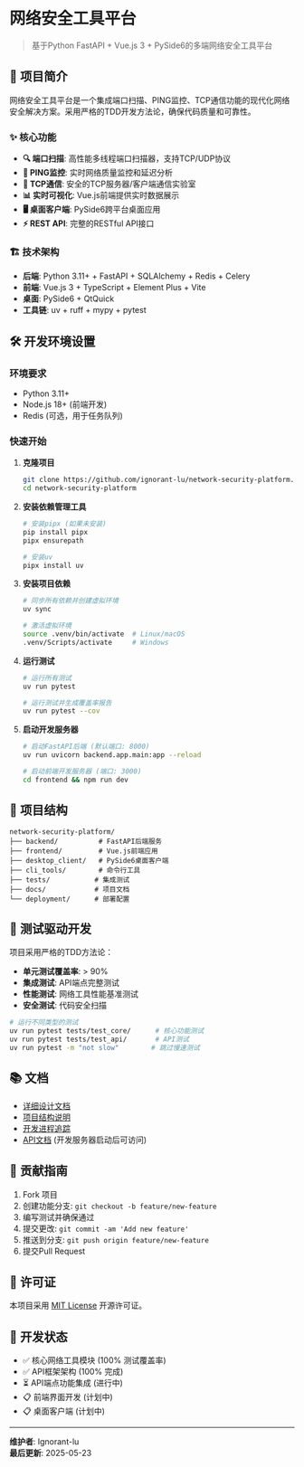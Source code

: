 # 网络安全工具平台

> 基于Python FastAPI + Vue.js 3 + PySide6的多端网络安全工具平台

## 🚀 项目简介

网络安全工具平台是一个集成端口扫描、PING监控、TCP通信功能的现代化网络安全解决方案。采用严格的TDD开发方法论，确保代码质量和可靠性。

### ✨ 核心功能

- **🔍 端口扫描**: 高性能多线程端口扫描器，支持TCP/UDP协议
- **📡 PING监控**: 实时网络质量监控和延迟分析
- **🔗 TCP通信**: 安全的TCP服务器/客户端通信实验室
- **📊 实时可视化**: Vue.js前端提供实时数据展示
- **🖥️ 桌面客户端**: PySide6跨平台桌面应用
- **⚡ REST API**: 完整的RESTful API接口

### 🏗️ 技术架构

- **后端**: Python 3.11+ + FastAPI + SQLAlchemy + Redis + Celery
- **前端**: Vue.js 3 + TypeScript + Element Plus + Vite
- **桌面**: PySide6 + QtQuick
- **工具链**: uv + ruff + mypy + pytest

## 🛠️ 开发环境设置

### 环境要求

- Python 3.11+
- Node.js 18+ (前端开发)
- Redis (可选，用于任务队列)

### 快速开始

1. **克隆项目**
   ```bash
   git clone https://github.com/ignorant-lu/network-security-platform.git
   cd network-security-platform
   ```

2. **安装依赖管理工具**
   ```bash
   # 安装pipx (如果未安装)
   pip install pipx
   pipx ensurepath
   
   # 安装uv
   pipx install uv
   ```

3. **安装项目依赖**
   ```bash
   # 同步所有依赖并创建虚拟环境
   uv sync
   
   # 激活虚拟环境
   source .venv/bin/activate  # Linux/macOS
   .venv/Scripts/activate     # Windows
   ```

4. **运行测试**
   ```bash
   # 运行所有测试
   uv run pytest
   
   # 运行测试并生成覆盖率报告
   uv run pytest --cov
   ```

5. **启动开发服务器**
   ```bash
   # 启动FastAPI后端 (默认端口: 8000)
   uv run uvicorn backend.app.main:app --reload
   
   # 启动前端开发服务器 (端口: 3000)
   cd frontend && npm run dev
   ```

## 📁 项目结构

```
network-security-platform/
├── backend/          # FastAPI后端服务
├── frontend/         # Vue.js前端应用
├── desktop_client/   # PySide6桌面客户端
├── cli_tools/        # 命令行工具
├── tests/           # 集成测试
├── docs/            # 项目文档
└── deployment/      # 部署配置
```

## 🧪 测试驱动开发

项目采用严格的TDD方法论：

- **单元测试覆盖率**: > 90%
- **集成测试**: API端点完整测试
- **性能测试**: 网络工具性能基准测试
- **安全测试**: 代码安全扫描

```bash
# 运行不同类型的测试
uv run pytest tests/test_core/      # 核心功能测试
uv run pytest tests/test_api/       # API测试
uv run pytest -m "not slow"        # 跳过慢速测试
```

## 📚 文档

- [详细设计文档](Design.md)
- [项目结构说明](Structure.md)
- [开发进程追踪](Thread.md)
- [API文档](http://localhost:8000/docs) (开发服务器启动后可访问)

## 🤝 贡献指南

1. Fork 项目
2. 创建功能分支: `git checkout -b feature/new-feature`
3. 编写测试并确保通过
4. 提交更改: `git commit -am 'Add new feature'`
5. 推送到分支: `git push origin feature/new-feature`
6. 提交Pull Request

## 📄 许可证

本项目采用 [MIT License](LICENSE) 开源许可证。

## 🎯 开发状态

- ✅ 核心网络工具模块 (100% 测试覆盖率)
- ✅ API框架架构 (100% 完成)
- ⏳ API端点功能集成 (进行中)
- 📋 前端界面开发 (计划中)
- 📋 桌面客户端 (计划中)

---

**维护者**: Ignorant-lu  
**最后更新**: 2025-05-23 